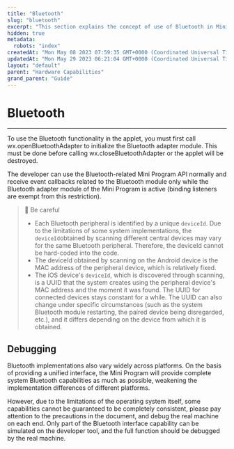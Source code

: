 ```yaml
---
title: "Bluetooth"
slug: "bluetooth"
excerpt: "This section explains the concept of use of Bluetooth in Mini App."
hidden: true
metadata: 
  robots: "index"
createdAt: "Mon May 08 2023 07:59:35 GMT+0000 (Coordinated Universal Time)"
updatedAt: "Mon May 29 2023 06:21:04 GMT+0000 (Coordinated Universal Time)"
layout: "default"
parent: "Hardware Capabilities"
grand_parent: "Guide"
---
```

# Bluetooth 
*** 
To use the Bluetooth functionality in the applet, you must first call wx.openBluetoothAdapter to initialize the Bluetooth adapter module. This must be done before calling wx.closeBluetoothAdapter or the applet will be destroyed. 

The developer can use the Bluetooth-related Mini Program API normally and receive event callbacks related to the Bluetooth module only while the Bluetooth adapter module of the Mini Program is active (binding listeners are exempt from this restriction).

> 🚧 Be careful
> 
> - Each Bluetooth peripheral is identified by a unique `deviceId`. Due to the limitations of some system implementations, the `deviceId`obtained by scanning different central devices may vary for the same Bluetooth peripheral. Therefore, the deviceId cannot be hard-coded into the code.
> - The deviceId obtained by scanning on the Android device is the MAC address of the peripheral device, which is relatively fixed.
> - The iOS device's `deviceId`, which is discovered through scanning, is a UUID that the system creates using the peripheral device's MAC address and the moment it was found. The UUID for connected devices stays constant for a while. The UUID can also change under specific circumstances (such as the system Bluetooth module restarting, the paired device being disregarded, etc.), and it differs depending on the device from which it is obtained.

## Debugging

Bluetooth implementations also vary widely across platforms. On the basis of providing a unified interface, the Mini Program will provide complete system Bluetooth capabilities as much as possible, weakening the implementation differences of different platforms.

However, due to the limitations of the operating system itself, some capabilities cannot be guaranteed to be completely consistent, please pay attention to the precautions in the document, and debug the real machine on each end. Only part of the Bluetooth interface capability can be simulated on the developer tool, and the full function should be debugged by the real machine.
